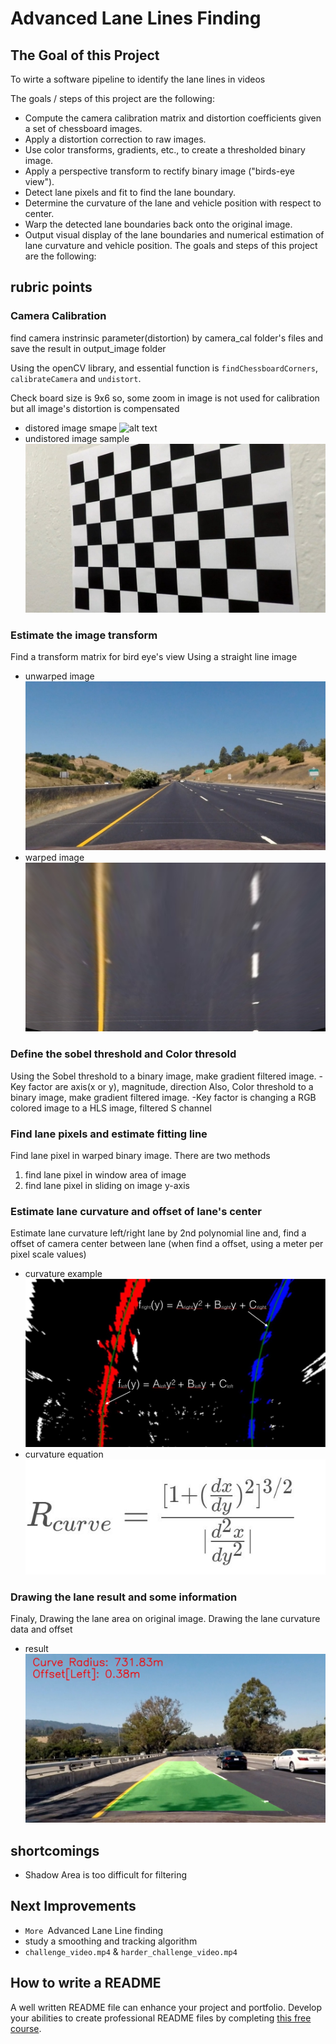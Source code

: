 # **Advanced Lane Lines Finding**

[//]: # (Image References)
[im01]: ./camera_cal/calibration4.jpg "distored image"
[im02]: ./output_images/undistored_calibration4.jpg "Undistorted image"
[im03]: ./output_images/unwarped_image.jpg "original image"
[im04]: ./output_images/warped_image.jpg "Unwarped image"

[im05]: ./output_images/color-fit-lines.jpg "color-fit-lines"
[im06]: ./output_images/result_image.jpg "result image"
[im07]: ./output_images/curve_equation.jpg "color-fit-lines"


## **The Goal of this Project**
To wirte a software pipeline to identify the lane lines in videos

The goals / steps of this project are the following:

* Compute the camera calibration matrix and distortion coefficients given a set of chessboard images.
* Apply a distortion correction to raw images.
* Use color transforms, gradients, etc., to create a thresholded binary image.
* Apply a perspective transform to rectify binary image ("birds-eye view").
* Detect lane pixels and fit to find the lane boundary.
* Determine the curvature of the lane and vehicle position with respect to center.
* Warp the detected lane boundaries back onto the original image.
* Output visual display of the lane boundaries and numerical estimation of lane curvature and vehicle position.
The goals and steps of this project are  the following:

## **rubric points** 

### **Camera Calibration**

find camera instrinsic parameter(distortion) by camera_cal folder's files
and save the result in output_image folder

Using the openCV library, and essential function is `findChessboardCorners`, `calibrateCamera` and `undistort`.

Check board size is 9x6 so, some zoom in image is not used for calibration
but all image's distortion is compensated 


* distored image smape
![alt text][im01]
* undistored image sample
![alt text][im02]

### **Estimate the image transform**

Find a transform matrix for bird eye's view
Using a straight line image 

* unwarped image
![alt text][im03]
* warped image
![alt text][im04]

### **Define the sobel threshold and Color thresold**

Using the Sobel threshold to a binary image, make gradient filtered image.
-Key factor are axis(x or y), magnitude, direction
Also, Color threshold to a binary image, make gradient filtered image.
-Key factor is changing a RGB colored image to a HLS image, filtered S channel

### **Find lane pixels and estimate fitting line**
Find lane pixel in warped binary image.
There are two methods 
1. find lane pixel in window area of image
2. find lane pixel in sliding on image y-axis
### **Estimate lane curvature and offset of lane's center**

Estimate lane curvature left/right lane by 2nd polynomial line
and, find a offset of camera center between lane
(when find a offset, using a meter per pixel scale values)
* curvature example
![alt text][im05]
* curvature equation
![alt text][im07]
### **Drawing the lane result and some information**
Finaly, Drawing the lane area on original image.
Drawing the lane curvature data and offset 
* result
![alt text][im06]


## **shortcomings**

- Shadow Area is too difficult for filtering
## **Next Improvements**

- `More `Advanced Lane Line finding
- study a smoothing and tracking algorithm
- `challenge_video.mp4` & `harder_challenge_video.mp4`


## How to write a README
A well written README file can enhance your project and portfolio.  Develop your abilities to create professional README files by completing [this free course](https://www.udacity.com/course/writing-readmes--ud777).

